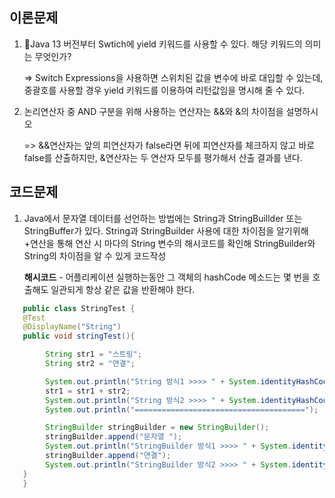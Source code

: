 ## 이론문제
1. Java 13 버전부터 Swtich에 yield 키워드를 사용할 수 있다. 해당 키워드의 의미는 무엇인가? 

    => Switch Expressions을 사용하면 스위치된 값을 변수에 바로 대입할 수 있는데, 중괄호를 사용할 경우 yield 키워드를 이용하여 리턴값임을 명시해 줄 수 있다.
2. 논리연산자 중 AND 구분을 위해 사용하는 연산자는 &&와 &의 차이점을 설명하시오

    => &&연산자는 앞의 피연산자가 false라면 뒤에 피연산자를 체크하지 않고 바로 false를 산출하지만, &연산자는 두 연산자 모두를 평가해서 산출 결과를 낸다. 

## 코드문제
1. Java에서 문자열 데이터를 선언하는 방법에는 String과 StringBuillder 또는 StringBuffer가 있다.
   String과 StringBuilder 사용에 대한 차이점을 알기위해 +연산을 통해 연산 시 마다의 String 변수의 해시코드를 확인해 StringBuilder와 String의 차이점을 알 수 있게 코드작성

   **해시코드** - 어플리케이션 실행하는동안 그 객체의 hashCode 메소드는 몇 번을 호출해도 일관되게 항상 같은 값을 반환해야 한다.

```java
   public class StringTest {
   @Test
   @DisplayName("String")
   public void stringTest(){

        String str1 = "스트링";
        String str2 = "연결";

        System.out.println("String 방식1 >>>> " + System.identityHashCode(str1));
        str1 = str1 + str2;
        System.out.println("String 방식2 >>>> " + System.identityHashCode(str1));
        System.out.println("======================================");

        StringBuilder stringBuilder = new StringBuilder();
        stringBuilder.append("문자열 ");
        System.out.println("StringBuilder 방식1 >>>> " + System.identityHashCode(stringBuilder));
        stringBuilder.append("연결");
        System.out.println("StringBuilder 방식2 >>>> " + System.identityHashCode(stringBuilder));
   }
   }
```
